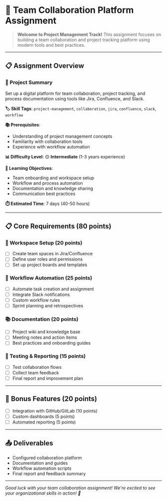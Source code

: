 # 🤝 Team Collaboration Platform Assignment

> **Welcome to Project Management Track!** This assignment focuses on building a team collaboration and project tracking platform using modern tools and best practices.

---

## 📋 Assignment Overview

### 🎯 Project Summary
Set up a digital platform for team collaboration, project tracking, and process documentation using tools like Jira, Confluence, and Slack.

**🏷️ Skill Tags**: `project-management`, `collaboration`, `jira`, `confluence`, `slack`, `workflow`

**📚 Prerequisites**:
- Understanding of project management concepts
- Familiarity with collaboration tools
- Experience with workflow automation

**📊 Difficulty Level**: 🟡 **Intermediate** (1-3 years experience)

**🎯 Learning Objectives**:
- Team onboarding and workspace setup
- Workflow and process automation
- Documentation and knowledge sharing
- Communication best practices

**⏱️ Estimated Time**: 7 days (40-50 hours)

---

## 📋 Core Requirements (80 points)

### 🏢 Workspace Setup (20 points)
- [ ] Create team spaces in Jira/Confluence
- [ ] Define user roles and permissions
- [ ] Set up project boards and templates

### 🔄 Workflow Automation (25 points)
- [ ] Automate task creation and assignment
- [ ] Integrate Slack notifications
- [ ] Custom workflow rules
- [ ] Sprint planning and retrospectives

### 📚 Documentation (20 points)
- [ ] Project wiki and knowledge base
- [ ] Meeting notes and action items
- [ ] Best practices and onboarding guides

### 🧪 Testing & Reporting (15 points)
- [ ] Test collaboration flows
- [ ] Collect team feedback
- [ ] Final report and improvement plan

---

## 🚀 Bonus Features (20 points)
- [ ] Integration with GitHub/GitLab (10 points)
- [ ] Custom dashboards (5 points)
- [ ] Automated reporting (5 points)

---

## 📤 Deliverables
- Configured collaboration platform
- Documentation and guides
- Workflow automation scripts
- Final report and feedback summary

---

*Good luck with your team collaboration assignment! We're excited to see your organizational skills in action! 🚀* 